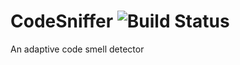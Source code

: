 # CodeSniffer ![Build Status](http://renevanerp.nl:8080/job/CodeSniffer/badge/icon)

An adaptive code smell detector 
